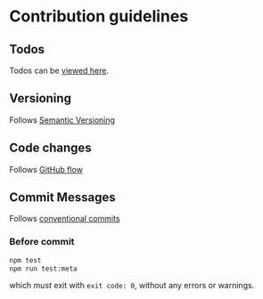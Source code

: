# Contribution guidelines

## Todos

Todos can be [viewed here][todos].

## Versioning

Follows [Semantic Versioning][semver]

## Code changes

Follows [GitHub flow][github-flow]

## Commit Messages

Follows [conventional commits][conv-comm]

### Before commit

```bash
npm test
npm run test:meta
```

which *must* exit with `exit code: 0`, without any errors or warnings.

[todos]: ./TODO.md
[workflows]: ./workflows
[semver]: https://semver.org/
[conv-comm]: https://www.conventionalcommits.org/en/v1.0.0/#summary
[github-flow]: https://docs.github.com/en/get-started/using-github/github-flow
[func-req]: https://en.wikipedia.org/wiki/Functional_requirement
[non-func-req]: https://en.wikipedia.org/wiki/Non-functional_requirement
